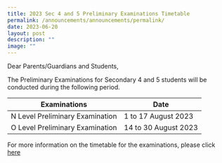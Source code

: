 ```yaml
---
title: 2023 Sec 4 and 5 Preliminary Examinations Timetable
permalink: /announcements/announcements/permalink/
date: 2023-06-20
layout: post
description: ""
image: ""
---
```

Dear Parents/Guardians and Students,

The Preliminary Examinations for Secondary 4 and 5 students will be conducted during the following period.


| Examinations | Date |
| --- | --- |
| N Level Preliminary Examination | 1 to 17 August 2023 |
| O Level Preliminary Examination | 14 to 30 August 2023 |


For more information on the timetable for the examinations, please click [here](/files/Assessment%20Matters/2023%20sec%204%20and%205%20prelim%20exam%20timetable.pdf)